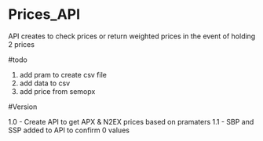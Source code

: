 # Prices_API
API creates to check prices or return weighted prices in the event of  holding 2 prices

#todo

1. add pram to create csv file
2. add data to csv
3. add price from semopx 


#Version

1.0 - Create API to get APX & N2EX prices based on pramaters
1.1 - SBP and SSP added to API to confirm 0 values
